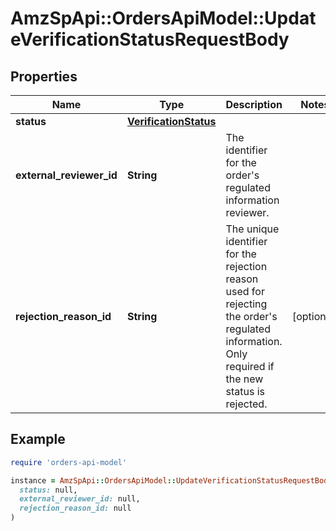 # AmzSpApi::OrdersApiModel::UpdateVerificationStatusRequestBody

## Properties

| Name | Type | Description | Notes |
| ---- | ---- | ----------- | ----- |
| **status** | [**VerificationStatus**](VerificationStatus.md) |  |  |
| **external_reviewer_id** | **String** | The identifier for the order&#39;s regulated information reviewer. |  |
| **rejection_reason_id** | **String** | The unique identifier for the rejection reason used for rejecting the order&#39;s regulated information. Only required if the new status is rejected. | [optional] |

## Example

```ruby
require 'orders-api-model'

instance = AmzSpApi::OrdersApiModel::UpdateVerificationStatusRequestBody.new(
  status: null,
  external_reviewer_id: null,
  rejection_reason_id: null
)
```

